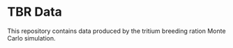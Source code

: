 TBR Data
========

This repository contains data produced by the tritium breeding ration Monte
Carlo simulation.

